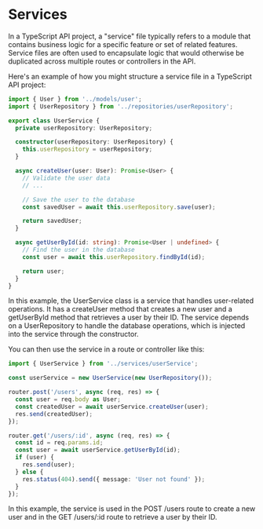 # Services

In a TypeScript API project, a "service" file typically refers to a module that contains business logic for a specific feature or set of related features. Service files are often used to encapsulate logic that would otherwise be duplicated across multiple routes or controllers in the API.

Here's an example of how you might structure a service file in a TypeScript API project:

```Typescript
import { User } from '../models/user';
import { UserRepository } from '../repositories/userRepository';

export class UserService {
  private userRepository: UserRepository;

  constructor(userRepository: UserRepository) {
    this.userRepository = userRepository;
  }

  async createUser(user: User): Promise<User> {
    // Validate the user data
    // ...

    // Save the user to the database
    const savedUser = await this.userRepository.save(user);

    return savedUser;
  }

  async getUserById(id: string): Promise<User | undefined> {
    // Find the user in the database
    const user = await this.userRepository.findById(id);

    return user;
  }
}
```

In this example, the UserService class is a service that handles user-related operations. It has a createUser method that creates a new user and a getUserById method that retrieves a user by their ID. The service depends on a UserRepository to handle the database operations, which is injected into the service through the constructor.

You can then use the service in a route or controller like this:

```Typescript
import { UserService } from '../services/userService';

const userService = new UserService(new UserRepository());

router.post('/users', async (req, res) => {
  const user = req.body as User;
  const createdUser = await userService.createUser(user);
  res.send(createdUser);
});

router.get('/users/:id', async (req, res) => {
  const id = req.params.id;
  const user = await userService.getUserById(id);
  if (user) {
    res.send(user);
  } else {
    res.status(404).send({ message: 'User not found' });
  }
});
```

In this example, the service is used in the POST /users route to create a new user and in the GET /users/:id route to retrieve a user by their ID.

